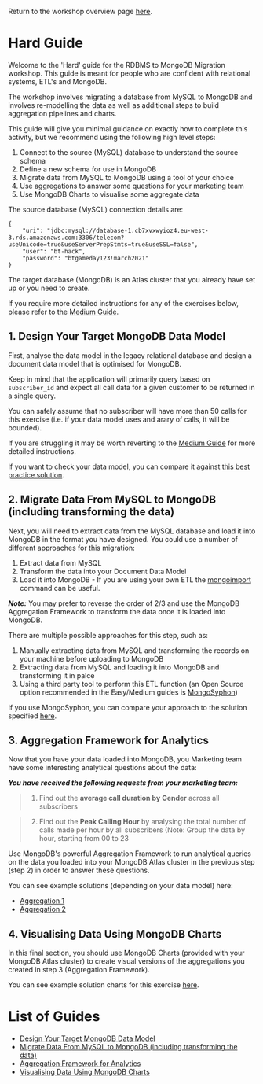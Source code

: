 Return to the workshop overview page [here](https://github.com/mcinteerj/rdbms-mdb-migration-workshop).

# Hard Guide
Welcome to the 'Hard' guide for the RDBMS to MongoDB Migration workshop. This guide is meant for people who are confident with relational systems, ETL's and MongoDB. 

The workshop involves migrating a database from MySQL to MongoDB and involves re-modelling the data as well as additional steps to build aggregation pipelines and charts. 

This guide will give you minimal guidance on exactly how to complete this activity, but we recommend using the following high level steps:

1. Connect to the source (MySQL) database to understand the source schema
2. Define a new schema for use in MongoDB
3. Migrate data from MySQL to MongoDB using a tool of your choice
4. Use aggregations to answer some questions for your marketing team
5. Use MongoDB Charts to visualise some aggregate data

The source database (MySQL) connection details are:
```
{
    "uri": "jdbc:mysql://database-1.cb7xvxwyioz4.eu-west-3.rds.amazonaws.com:3306/telecom?useUnicode=true&useServerPrepStmts=true&useSSL=false",
    "user": "bt-hack",
    "password": "btgameday123!march2021"
}
```

The target database (MongoDB) is an Atlas cluster that you already have set up or you need to create. 

If you require more detailed instructions for any of the exercises below, please refer to the [Medium Guide](https://github.com/mcinteerj/rdbms-mdb-migration-workshop/tree/main/guides/medium). 

## 1. Design Your Target MongoDB Data Model

First, analyse the data model in the legacy relational database and design a document data model that is optimised for MongoDB.

Keep in mind that the application will primarily query based on `subscriber_id` and expect all call data for a given customer to be returned in a single query. 

You can safely assume that no subscriber will have more than 50 calls for this exercise (i.e. if your data model uses and arary of calls, it will be bounded).

If you are struggling it may be worth reverting to the [Medium Guide](../medium/data-modelling/) for more detailed instructions.

If you want to check your data model, you can compare it against [this best practice solution](../solutions/data-modelling).

## 2. Migrate Data From MySQL to MongoDB (including transforming the data)

Next, you will need to extract data from the MySQL database and load it into MongoDB in the format you have designed. You could use a number of different approaches for this migration:

1. Extract data from MySQL
2. Transform the data into your Document Data Model
3. Load it into MongoDB - If you are using your own ETL the [mongoimport](https://docs.mongodb.com/database-tools/mongoimport/) command can be useful.

***Note:*** You may prefer to reverse the order of 2/3 and use the MongoDB Aggregation Framework to transform the data once it is loaded into MongoDB.

There are multiple possible approaches for this step, such as:
1. Manually extracting data from MySQL and transforming the records on your machine before uploading to MongoDB
2. Extracting data from MySQL and loading it into MongoDB and transforming it in palce
3. Using a third party tool to perform this ETL function (an Open Source option recommended in the Easy/Medium guides is [MongoSyphon](https://github.com/johnlpage/MongoSyphon))

If you use MongoSyphon, you can compare your approach to the solution specified [here](../solutions/data-migration/data-migration-solution.json). 

## 3. Aggregation Framework for Analytics

Now that you have your data loaded into MongoDB, you Marketing team have some interesting analytical questions about the data:

***You have received the following requests from your marketing team:***
> 1. Find out the **average call duration by Gender** across all subscribers

> 2. Find out the **Peak Calling Hour** by analysing the total number of calls made per hour by all subscribers (Note: Group the data by hour, starting from 00 to 23

Use MongoDB's powerful Aggregation Framework to run analytical queries on the data you loaded into your MongoDB Atlas cluster in the previous step (step 2) in order to answer these questions. 

You can see example solutions (depending on your data model) here:
* [Aggregation 1](../solutions/aggregations/agg-1.md)
* [Aggregation 2](../solutions/aggregations/agg-2.md)

## 4. Visualising Data Using MongoDB Charts
In this final section, you should use MongoDB Charts (provided with your MongoDB Atlas cluster) to create visual versions of the aggregations you created in step 3 (Aggregation Framework). 

You can see example solution charts for this exercise [here](../solutions/charts).

# List of Guides
* [Design Your Target MongoDB Data Model](data-modelling)
* [Migrate Data From MySQL to MongoDB (including transforming the data)](data-migration)
* [Aggregation Framework for Analytics](aggregations)
* [Visualising Data Using MongoDB Charts](charts)
